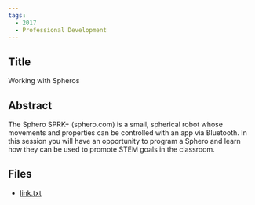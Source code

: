 ```yaml
---
tags:
  - 2017
  - Professional Development
---
```

    
## Title

Working with Spheros

## Abstract

The Sphero SPRK+ (sphero.com) is a small, spherical robot whose movements and properties can be controlled with an app via Bluetooth. In this session you will have an opportunity to program a Sphero and learn how they can be used to promote STEM goals in the classroom.

## Files

- [link.txt](https://www.russellgordon.ca/acse/cemc-cse-resources/resources/2017/Michelle_Vidberg/link.txt)
